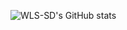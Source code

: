 ![WLS-SD's GitHub stats](https://github-readme-stats.vercel.app/api?username=WLS-SD&hide=contribs,prs)
